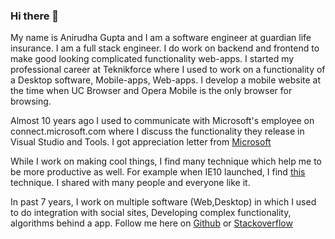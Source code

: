 ### Hi there 👋

<!--
**anirugu/anirugu** is a ✨ _special_ ✨ repository because its `README.md` (this file) appears on your GitHub profile.

Here are some ideas to get you started:

- 🔭 I’m currently working on ...
- 🌱 I’m currently learning ...
- 👯 I’m looking to collaborate on ...
- 🤔 I’m looking for help with ...
- 💬 Ask me about ...
- 📫 How to reach me: ...
- 😄 Pronouns: ...
- ⚡ Fun fact: ...
-->

My name is Anirudha Gupta and I am a software engineer at guardian life insurance. I am a full stack engineer. I do work on backend and frontend to make good looking complicated functionality web-apps. I started my professional career at Teknikforce where I used to work on a functionality of a Desktop software, Mobile-apps, Web-apps. I develop a mobile website at the time when UC Browser and Opera Mobile is the only browser for browsing. 

Almost 10 years ago I used to communicate with Microsoft's employee on connect.microsoft.com where I discuss the functionality they release in Visual Studio and Tools. 
I got appreciation letter from [Microsoft](http://geekswithblogs.net/anirugu/archive/2013/03/11/visual-studio-2012-thank-you.aspx)

While I work on making cool things, I find many technique which help me to be more productive as well. For example when IE10 launched, I find [this](http://geekswithblogs.net/anirugu/archive/2013/03/02/how-to-write-css-only-for-internet-explorer--10.aspx) technique. I shared with many people and everyone like it.

In past 7 years, I work on multiple software (Web,Desktop) in which I used to do integration with social sites, Developing complex functionality, algorithms behind a app.
Follow me here on [Github](https://github.com/anirugu) or [Stackoverflow](https://stackoverflow.com/users/713789/anirudha-gupta)

